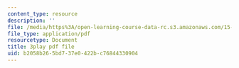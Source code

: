 ```yaml
---
content_type: resource
description: ''
file: /media/https%3A/open-learning-course-data-rc.s3.amazonaws.com/15-071-the-analytics-edge-spring-2017/b2058b265bd737e0422bc76844330904_D8HcmzYnBv0.pdf
file_type: application/pdf
resourcetype: Document
title: 3play pdf file
uid: b2058b26-5bd7-37e0-422b-c76844330904
---
```


